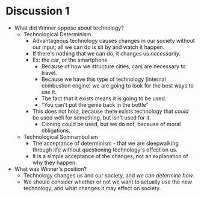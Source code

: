 # Discussion 1
- What did Winner oppose about technology?
	- Technological Determinism
		- Advantageous technology causes changes in our society without our input; all we can do is sit by and watch it happen.
		- If there's nothing that we can do, it changes us *necessarily*.
		- Ex: the car, or the smartphone
			- Because of how we structure cities, cars are necessary to travel.
			- Because we have this type of technology (internal combustion engine) we are going to look for the best ways to use it.
			- The fact that it exists means it is going to be used.
			- "You can't put the genie back in the bottle"
		- This does not hold, because there exists technology that *could* be used well for something, but isn't used for it. 
			- Cloning could be used, but we do not, because of moral obligations.
	- Technological Somnambulism
		- The acceptance of determinism - that we are sleepwalking through life without questioning technology's effect on us.
		- It is a simple acceptance of the changes, not an explanation of why they happen.
- What was Winner's position?
	- Technology changes us and our society, and *we can determine how*.
	- We should consider whether or not we want to actually use the new technology, and what changes it may effect on society. 